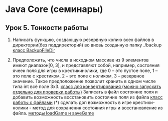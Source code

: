 # Java Core (семинары)
## Урок 5. Тонкости работы

1. Написать функцию, создающую резервную копию всех файлов в директории(без поддиректорий)
во вновь созданную папку ./backup
[класс BackupFileDir](./BackupFileDir.java)

2. Предположить, что числа в исходном массиве из 9 элементов имеют диапазон[0, 3], и представляют собой,
например, состояния ячеек поля для игры в крестикинолики, где
0 – это пустое поле, 1 – это поле с крестиком, 2 – это поле с ноликом, 3 – резервное значение.
Такое предположение позволит хранить в одном числе типа int всё поле 3х3.
[класс для конвертирования (можно запускать отдельно для проверки работы)](./Converter.java)
Записать в файл состояние поля и добавить возможность восстановить состояние поля из файла
[класс работы с файлами](./FileOperation.java)
(*) сделать доп возможность в игре крестики-нолики - метод для сохранения состояния игры и восстановление из файла.
[методы loadGame и saveGame](./Game.java)
